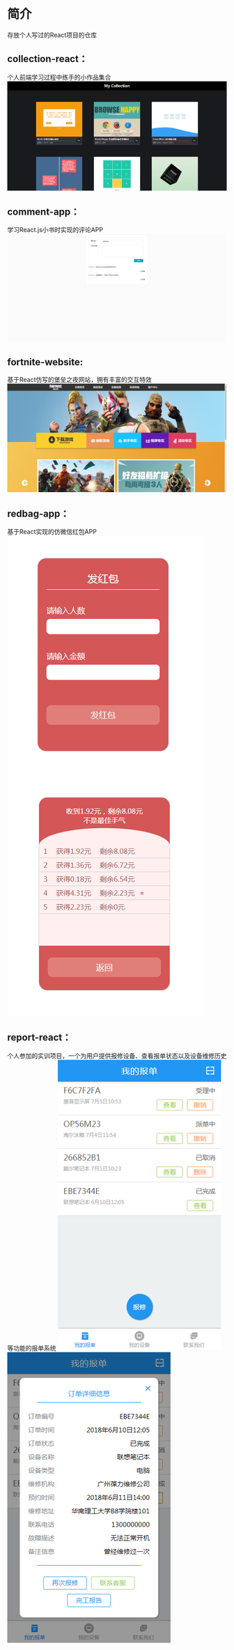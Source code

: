 # 简介
存放个人写过的React项目的仓库
## collection-react：
个人前端学习过程中练手的小作品集合
![](https://github.com/shencss/ReactDemo/raw/master/collection-react/src/screenshot/collection.png)

## comment-app：
学习React.js小书时实现的评论APP
![](https://github.com/shencss/ReactDemo/raw/master/comment-app/src/screenshot/comment.png)

## fortnite-website:
基于React仿写的堡垒之夜网站，拥有丰富的交互特效
![](https://github.com/shencss/ReactDemo/raw/master/fortnite-website/src/screenshot/fortnite.png)

## redbag-app：
基于React实现的仿微信红包APP
![](https://github.com/shencss/ReactDemo/raw/master/redbag-app/src/screenshot/redbag1.png)
![](https://github.com/shencss/ReactDemo/raw/master/redbag-app/src/screenshot/redbag3.png)

## report-react：
个人参加的实训项目，一个为用户提供报修设备、查看报单状态以及设备维修历史等功能的报单系统
![](https://github.com/shencss/ReactDemo/raw/master/report-react/src/screenshot/Bill.png)
![](https://github.com/shencss/ReactDemo/raw/master/report-react/src/screenshot/BillDetail.png)




